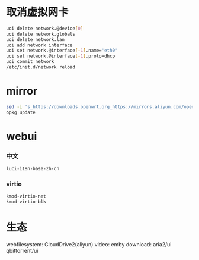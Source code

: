 #  取消虚拟网卡
```bash
uci delete network.@device[0]
uci delete network.globals
uci delete network.lan
uci add network interface
uci set network.@interface[-1].name='eth0'
uci set network.@interface[-1].proto=dhcp
uci commit network
/etc/init.d/network reload
```
# mirror
```bash
sed -i 's_https://downloads.openwrt.org_https://mirrors.aliyun.com/openwrt_' /etc/opkg/distfeeds.conf
opkg update

```
# webui
###  中文
```bash
luci-i18n-base-zh-cn
```
### virtio
```bash
kmod-virtio-net
kmod-virtio-blk
```

# 生态
webfilesystem: CloudDrive2(aliyun)
video: emby
download: aria2/ui qbittorrent/ui

